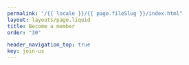 ```yaml
---
permalink: "/{{ locale }}/{{ page.fileSlug }}/index.html"
layout: layouts/page.liquid
title: Become a member
order: "30"

header_navigation_top: true
key: join-us
---
```

